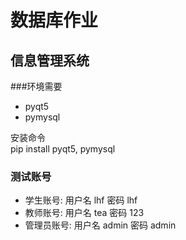 # 数据库作业
## 信息管理系统
###环境需要  
- pyqt5
- pymysql   

安装命令   
pip install pyqt5, pymysql
### 测试账号
- 学生账号:      用户名 lhf    密码 lhf
- 教师账号:      用户名 tea    密码 123
- 管理员账号:    用户名 admin  密码 admin